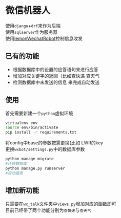 # 微信机器人
使用`django`+`drf`来作为后端   
使用`sqlserver`作为服务器  
使用[lemonWechatRobot](https://blog.csdn.net/u014431237/article/details/80293709)控制信息收发  
## 已有的功能
* 根据数据库中的设置的应答语句来进行应答 
* 增加对应关键字的返回（比如查快递 查天气  
* 检测数据库中未发送的信息 来完成自动发送  
## 使用 
首先需要新建一个`python`虚拟环境
```bash
virtualenv env
source env/bin/activate
pip install -r requirements.txt
```
将config中base的参数按需更换(比如 LWR的key   
更换`wxbot/settings.py`中的数据库参数 

```bash
python manage migrate 
#迁移数据库
python manage.py runserver
#启动服务
```
## 增加新功能
只需要在`wx_talk`文件夹中`views.py`增加对应的函数即可  
目前已经带了两个功能分别为`查快递`与`查天气`

